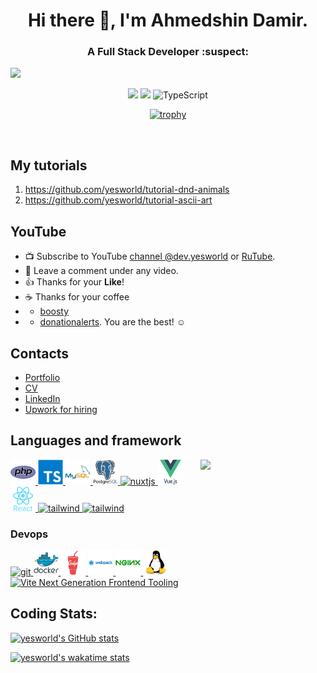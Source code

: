 <h1 align="center">Hi there 👋, I'm Ahmedshin Damir.</h1>
<h3 align="center">A Full Stack Developer :suspect:</h3>

![]([http://i.imgur.com/OUkLi.gif](https://user-images.githubusercontent.com/18350557/176309783-0785949b-9127-417c-8b55-ab5a4333674e.gif))

<div align="center">

![](https://komarev.com/ghpvc/?username=yesworld&style=flat-square)
[![](https://shields.io/badge/version-3.0-green?logo=Vue.js&style=flat-square)](https://v3.vuejs.org/)
![TypeScript](https://img.shields.io/badge/TypeScript-Strict-blue?style=flat-square)

[![trophy](https://github-profile-trophy.vercel.app/?username=yesworld&theme=nord&row=1)](https://github.com/ryo-ma/github-profile-trophy)
</div>

<div align="center">
<picture>
    <source media="(prefers-color-scheme: dark)" srcset="https://ssr-contributions-svg.vercel.app/_/yesworld?chart=3dbar&gap=0.6&scale=2&flatten=0&animation=wave&animation_duration=4&animation_delay=0.06&animation_amplitude=24&animation_frequency=0.1&animation_wave_center=0_3&format=svg&weeks=34&theme=yellow_wine&dark=true">
    <source media="(prefers-color-scheme: light)" srcset="https://ssr-contributions-svg.vercel.app/_/yesworld?chart=3dbar&gap=0.6&scale=2&flatten=0&animation=wave&animation_duration=4&animation_delay=0.06&animation_amplitude=24&animation_frequency=0.1&animation_wave_center=0_3&format=svg&weeks=34&theme=yellow_wine">
    <img alt="" src="https://ssr-contributions-svg.vercel.app/_/yesworld?chart=3dbar&gap=0.6&scale=2&flatten=0&weeks=30&theme=yellow_wine" />
</picture>
</div>

## My tutorials
1. https://github.com/yesworld/tutorial-dnd-animals
2. https://github.com/yesworld/tutorial-ascii-art

## YouTube
- :tv: Subscribe to YouTube [channel @dev.yesworld](https://www.youtube.com/channel/UCRWYGOCWalOGOXnzqJd2MbQ) or [RuTube](https://rutube.ru/channel/32991129/).
- 💬 Leave a comment under any video.
- 👍 Thanks for your **Like**!
- ☕️ Thanks for your coffee
-  - [boosty](https://boosty.to/dev_yesworld)
-  - [donationalerts](https://www.donationalerts.com/r/dev_yesworld). You are the best! ☺️
   
## Contacts
- [Portfolio](https://yesworld.github.io/portfolio/)
- [CV](https://docs.google.com/document/d/1MYYm2w2dJ0wMuCSIsK64F7cJWNsvtyGuMBxUuqP04xg)
- [LinkedIn](https://www.linkedin.com/in/yesworld/)
- [Upwork for hiring](https://www.upwork.com/o/profiles/users/~01c2ce2b7960602c19/)
 

## Languages and framework
<img align="right" src="https://github.com/yesworld/yesworld/blob/main/giphy.gif" width="200px" />

<a href="https://www.php.net" target="_blank"> <img src="https://raw.githubusercontent.com/devicons/devicon/master/icons/php/php-original.svg" alt="php" width="40" height="40"/> </a>
<a href="https://www.typescriptlang.org/" target="_blank"> <img src="https://raw.githubusercontent.com/devicons/devicon/master/icons/typescript/typescript-original.svg" alt="typescript" width="40" height="40"/> </a>
<a href="https://www.mysql.com/" target="_blank"> <img src="https://raw.githubusercontent.com/devicons/devicon/master/icons/mysql/mysql-original-wordmark.svg" alt="mysql" width="40" height="40"/> </a>
<a href="https://www.postgresql.org" target="_blank"> <img src="https://raw.githubusercontent.com/devicons/devicon/master/icons/postgresql/postgresql-original-wordmark.svg" alt="postgresql" width="40" height="40"/> </a>
<a href="https://nuxtjs.org/" rel="nofollow"> <img src="https://www.vectorlogo.zone/logos/nuxtjs/nuxtjs-icon.svg" alt="nuxtjs" width="40" height="40" style="max-width: 100%;"> </a>
<a href="https://vuejs.org/" rel="nofollow"> <img src="https://raw.githubusercontent.com/devicons/devicon/master/icons/vuejs/vuejs-original-wordmark.svg" alt="vuejs" width="40" height="40" style="max-width: 100%;"> </a>
<a href="https://reactjs.org/" rel="nofollow"> <img src="https://raw.githubusercontent.com/devicons/devicon/master/icons/react/react-original-wordmark.svg" alt="react" width="40" height="40" style="max-width: 100%;"> </a>
<a href="https://tailwindcss.com/" rel="nofollow"> <img src="https://tailwindcss.com/favicons/favicon-32x32.png?v=3" alt="tailwind" width="40" height="40" style="max-width: 100%;"> </a>
<a href="https://symfony.com" rel="nofollow"> <img src="https://avatars.githubusercontent.com/u/143937?s=280&v=4" alt="tailwind" width="40" height="40" style="max-width: 100%;"> </a>

### Devops
<a href="https://git-scm.com/" rel="nofollow"> <img src="https://git-scm.com/images/logo@2x.png" alt="git" width="auto" height="30"> </a>
<a href="https://www.docker.com/" rel="nofollow"> <img src="https://raw.githubusercontent.com/devicons/devicon/master/icons/docker/docker-original-wordmark.svg" alt="docker" width="40" height="40" style="max-width: 100%;"> </a>
<a href="https://gulpjs.com" rel="nofollow"> <img src="https://raw.githubusercontent.com/devicons/devicon/master/icons/gulp/gulp-plain.svg" alt="gulp" width="40" height="40" style="max-width: 100%;"> </a>
<a href="https://webpack.js.org" rel="nofollow"> <img src="https://raw.githubusercontent.com/devicons/devicon/d00d0969292a6569d45b06d3f350f463a0107b0d/icons/webpack/webpack-original-wordmark.svg" alt="webpack" width="40" height="40" style="max-width: 100%;"> </a>
<a href="https://www.nginx.com" rel="nofollow"> <img src="https://raw.githubusercontent.com/devicons/devicon/master/icons/nginx/nginx-original.svg" alt="nginx" width="40" height="40" style="max-width: 100%;"> </a>
<a href="https://www.linux.org/" rel="nofollow"> <img src="https://raw.githubusercontent.com/devicons/devicon/master/icons/linux/linux-original.svg" alt="linux" width="40" height="40" style="max-width: 100%;"> </a>
<a href="https://vitejs.dev/" rel="nofollow"> <img src="https://vitejs.dev/logo.svg" alt="Vite Next Generation Frontend Tooling" width="40" height="40" style="max-width: 100%;"> </a>


## Coding Stats:

[![yesworld's GitHub stats](https://github-readme-stats.vercel.app/api?username=yesworld&show_icons=true&custom_title=GitHub%20Stats)](https://github.com/anuraghazra/github-readme-stats)

[![yesworld's wakatime stats](https://github-readme-stats.vercel.app/api/wakatime?username=yesworld&layout=compact)](https://github.com/anuraghazra/github-readme-stats)



